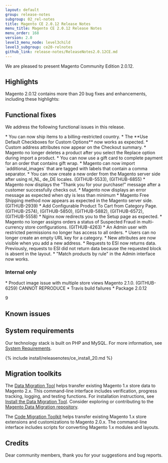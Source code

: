 ```yaml
---
layout: default
group: release-notes
subgroup: 02_rel-notes
title: Magento CE 2.0.12 Release Notes
menu_title: Magento CE 2.0.12 Release Notes
menu_order: 168
version: 2.0
level3_menu_node: level3child
level3_subgroup: ce20-relnotes 
github_link: release-notes/ReleaseNotes2.0.12CE.md
---
```

We are pleased to present Magento Community Edition 2.0.12. 



## Highlights
Magento 2.0.12 contains more than 20 bug fixes and enhancements, including these highlights:



## Functional fixes

We address the following functional issues in this release.

<!--- 56925 -->* You can now ship items to a billing-restricted country.

<!--- 60877 -->* The **Use Default Checkboxes for Custom Options** now works as expected.

<!---  58946-->* Custom address attributes now appear on the Checkout summary.

<!--- 61075 -->* Magento no longer deletes a product after you select the Replace option during import a product.

<!--- 57610 -->* You can now use a gift card to complete payment for an order that contains gift wrap.

<!--- 61264 -->* Magento can now import `additional_images` that are tagged with labels that contain a comma separator.

<!--- 61022 -->* You can now create a new order from the Magento server side after using nl_NL, de_DE locales. (GITHUB-5533), (GITHUB-6855)

<!--- 61113 -->* Magento now displays the "Thank you for your purchase!" message after a customer successfully checks out.

<!---  61151-->* Magento now displays an error message as expected when qty is less than minimum

<!--- 61091 -->* Magento Free Shipping method now appears as expected in the Magento server side. (GITHUB-2939)

<!---  58504-->* Add Configurable Product To Cart from Category Page. (GITHUB-2574), (GITHUB-5850), (GITHUB-5882), (GITHUB-6572), (GITHUB-5558)

<!--- 60724 -->* Nginx now redirects you to the Setup page as expected.

<!--- 60327 -->* Magento no longer assigns orders a status of Suspected Fraud in multi-currency store configurations. (GITHUB-4263)

<!--- 61146 -->* An Admin user with restricted permissions no longer has access to all orders. 

<!--- 60055 -->* Users can no longer create an empty URL key for a category.

<!--- 60965 -->* New attributes are now visible when you add a new address.

<!---  57519-->* Requests to ESI now returns data. Previously, requests to ESI did not return data because the requested block is absent in the layout. 

<!--- 61628 -->* "Match products by rule" in the Admin interface now works.



### Internal only
<!--- 61148 -->* Product image issue with multiple store views Magento 2.1.0. (GITHUB-6259) CANNOT REPRODUCE

<!--- 62455 -->* Travis build failures

<!--- 62121 -->* Package 2.0.12




9



## Known issues





## System requirements
Our technology stack is built on PHP and MySQL. For more information, see
<a href="{{ page.baseurl }}install-gde/system-requirements.html" target="_blank">System Requirements</a>.

{% include install/releasenotes/ce_install_20.md %}


## Migration toolkits
The <a href="{{ page.baseurl }}migration/migration-migrate.html" target="_blank">Data Migration Tool</a> helps transfer existing Magento 1.x store data to Magento 2.x. This command-line interface includes verification, progress tracking, logging, and testing functions. For installation instructions, see  <a href="{{ page.baseurl }}migration/migration-tool-install.html" target="_blank">Install the Data Migration Tool</a>. Consider exploring or contributing to the <a href="https://github.com/magento/data-migration-tool" target="_blank"> Magento Data Migration repository</a>.

The <a href="https://github.com/magento/code-migration" target="_blank">Code Migration Toolkit</a> helps transfer existing Magento 1.x store extensions and customizations to Magento 2.0.x. The command-line interface includes scripts for converting Magento 1.x modules and layouts.

## Credits

Dear community members, thank you for your suggestions and bug reports.
